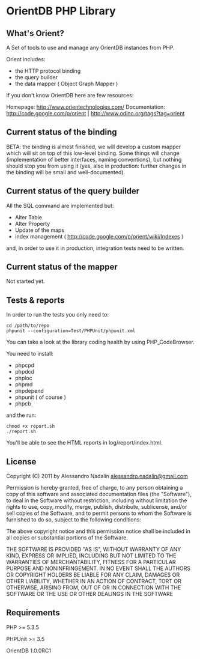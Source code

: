 # OrientDB PHP Library

## What's Orient?

A Set of tools to use and manage any OrientDB instances from PHP.

Orient includes:

* the HTTP protocol binding
* the query builder
* the data mapper ( Object Graph Mapper )


If you don't know OrientDB here are few resources:

Homepage: http://www.orientechnologies.com/
Documentation: http://code.google.com/p/orient | http://www.odino.org/tags?tag=orient

## Current status of the binding

BETA: the binding is almost finished, we will develop a custom mapper which will sit on top of this low-level binding.
Some things will change (implementation of better interfaces, naming conventions), but nothing should stop you from using it (yes, also in production: further changes in the binding will be small and well-documented).

## Current status of the query builder

All the SQL command are implemented but:

* Alter Table
* Alter Property
* Update of the maps
* index management ( http://code.google.com/p/orient/wiki/Indexes )

and, in order to use it in production, integration tests need to be written.

## Current status of the mapper

Not started yet.

## Tests & reports

In order to run the tests you only need to:

    cd /path/to/repo
    phpunit --configuration=Test/PHPUnit/phpunit.xml

You can take a look at the library coding health by using PHP_CodeBrowser.

You need to install:

* phpcpd
* phpdcd
* phploc
* phpmd
* phpdepend
* phpunit ( of course )
* phpcb

and the run:

    chmod +x report.sh
    ./report.sh

You'll be able to see the HTML reports in log/report/index.html.

## License

Copyright (C) 2011 by Alessandro Nadalin <alessandro.nadalin@gmail.com>

Permission is hereby granted, free of charge, to any person obtaining a copy
of this software and associated documentation files (the "Software"), to deal
in the Software without restriction, including without limitation the rights
to use, copy, modify, merge, publish, distribute, sublicense, and/or sell
copies of the Software, and to permit persons to whom the Software is
furnished to do so, subject to the following conditions:

The above copyright notice and this permission notice shall be included in
all copies or substantial portions of the Software.

THE SOFTWARE IS PROVIDED "AS IS", WITHOUT WARRANTY OF ANY KIND, EXPRESS OR
IMPLIED, INCLUDING BUT NOT LIMITED TO THE WARRANTIES OF MERCHANTABILITY,
FITNESS FOR A PARTICULAR PURPOSE AND NONINFRINGEMENT. IN NO EVENT SHALL THE
AUTHORS OR COPYRIGHT HOLDERS BE LIABLE FOR ANY CLAIM, DAMAGES OR OTHER
LIABILITY, WHETHER IN AN ACTION OF CONTRACT, TORT OR OTHERWISE, ARISING FROM,
OUT OF OR IN CONNECTION WITH THE SOFTWARE OR THE USE OR OTHER DEALINGS IN
THE SOFTWARE


## Requirements

PHP >= 5.3.5

PHPUnit >= 3.5

OrientDB 1.0.0RC1
